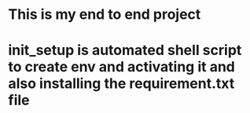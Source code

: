 # This is my end to end project
# init_setup is automated shell script to create env and activating it and also installing the requirement.txt file
